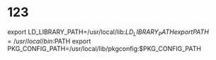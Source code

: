 # 123
export LD_LIBRARY_PATH=/usr/local/lib:$LD_LIBRARY_PATH
export PATH=/usr/local/bin:$PATH
export PKG_CONFIG_PATH=/usr/local/lib/pkgconfig:$PKG_CONFIG_PATH
